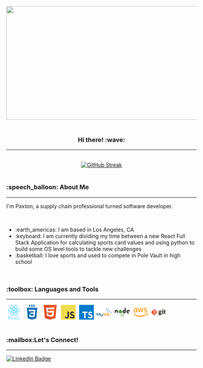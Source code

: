 <div align="center">
  <img src="https://media.giphy.com/media/dWesBcTLavkZuG35MI/giphy.gif" width="600" height="300"/>
</div>
<br>
<h3 align="center">Hi there! :wave:</h3>
 <hr></hr>
<br>
<div id="stats" align="center">
  <a href="https://git.io/streak-stats"><img src="https://github-readme-streak-stats.herokuapp.com?user=paxtonrosenberg&theme=github-dark" alt="GitHub Streak" /></a>
</div>
<br>
<h3>:speech_balloon: About Me</h3>
<hr></hr>
<p>I'm Paxton, a supply chain professional turned software developer.</p> 
<br>
<ul>
<li>:earth_americas: I am based in Los Angeles, CA</li>
<li>:keyboard: I am currently dividing my time between a new React Full Stack Application for calculating sports card values and using python to build some OS level tools to tackle new challenges</li>
<li>:basketball: I love sports and used to compete in Pole Vault in high school</li>
</ul>
<br>
<h3>:toolbox: Languages and Tools</h3>
<hr></hr>
<div>
  <img src="https://github.com/devicons/devicon/blob/master/icons/react/react-original-wordmark.svg" title="React" alt="React" width="40" height="40"/>&nbsp;
  <img src="https://github.com/devicons/devicon/blob/master/icons/css3/css3-plain-wordmark.svg"  title="CSS3" alt="CSS" width="40" height="40"/>&nbsp;
  <img src="https://github.com/devicons/devicon/blob/master/icons/html5/html5-original.svg" title="HTML5" alt="HTML" width="40" height="40"/>&nbsp;
  <img src="https://github.com/devicons/devicon/blob/master/icons/javascript/javascript-original.svg" title="JavaScript" alt="JavaScript" width="40" height="40"/>&nbsp;
 <img src="https://raw.githubusercontent.com/devicons/devicon/6910f0503efdd315c8f9b858234310c06e04d9c0/icons/typescript/typescript-plain.svg" title="TypeScript" alt="TypeScript" width="40" height="40"/>&nbsp;
  <img src="https://github.com/devicons/devicon/blob/master/icons/mysql/mysql-original-wordmark.svg" title="MySQL"  alt="MySQL" width="40" height="40"/>&nbsp;
  <img src="https://github.com/devicons/devicon/blob/master/icons/nodejs/nodejs-original-wordmark.svg" title="NodeJS" alt="NodeJS" width="40" height="40"/>&nbsp;
  <img src="https://github.com/devicons/devicon/blob/master/icons/amazonwebservices/amazonwebservices-plain-wordmark.svg" title="AWS" alt="AWS" width="40" height="40"/>&nbsp;
  <img src="https://github.com/devicons/devicon/blob/master/icons/git/git-original-wordmark.svg" title="Git" **alt="Git" width="40" height="40"/>
</div>
<br>
<h3>:mailbox:Let's Connect!</h3>
<hr></hr>
<div id="badges">
  <a href="https://www.linkedin.com/in/paxton-rosenberg/">
    <img src="https://img.shields.io/badge/LinkedIn-blue?style=for-the-badge&logo=linkedin&logoColor=white" alt="LinkedIn Badge"/>
  </a>
</div>

<!---
PaxtonRosenberg/PaxtonRosenberg is a ✨ special ✨ repository because its `README.md` (this file) appears on your GitHub profile.
You can click the Preview link to take a look at your changes.
--->
